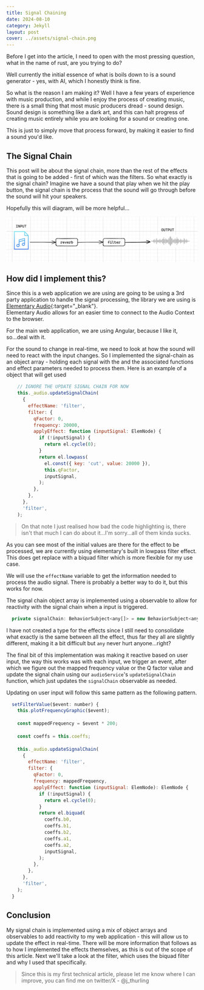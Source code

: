 ```yaml
---
title: Signal Chaining
date: 2024-08-10
category: Jekyll
layout: post
cover: ../assets/signal-chain.png
---
```


Before I get into the article, I need to open with the most pressing question, what in the name of rust, are you trying to do?

Well currently the initial essence of what is boils down to is a sound generator - yes, with AI, which I honestly think is fine.

So what is the reason I am making it? Well I have a few years of experience with music production, and while I enjoy the process of creating music,
there is a small thing that most music producers dread - sound design. Sound design is something like a dark art, and this can halt progress of creating music entirely while you are
looking for a sound or creating one.

This is just to simply move that process forward, by making it easier to find a sound you'd like.

## The Signal Chain

This post will be about the signal chain, more than the rest of the effects that is going to be added - first of which was the filters.
So what exactly is the signal chain? Imagine we have a sound that play when we hit the play button, the signal chain is the process that
the sound will go through before the sound will hit your speakers.

Hopefully this will diagram, will be more helpful...

![Signal Chain for the input](../assets/signal-chain.png "signal chain")

## How did I implement this?

Since this is a web application we are using are going to be using a 3rd party application to handle the signal processing, the library we are using is [Elementary Audio](https://www.elementary.audio/){:target="_blank"}.  
Elementary Audio allows for an easier time to connect to the Audio Context to the browser.

For the main web application, we are using Angular, because I like it, so...deal with it.

For the sound to change in real-time, we need to look at how the sound will need to react with the input changes.
So I implemented the signal-chain as an object array - holding each signal with the and the associated functions and effect parameters needed to process them.
Here is an example of a object that will get used

```js
    // IGNORE THE UPDATE SIGNAL CHAIN FOR NOW
    this._audio.updateSignalChain(
      {
        effectName: 'filter',
        filter: {
          qFactor: 0,
          frequency: 20000,
          applyEffect: function (inputSignal: ElemNode) {
            if (!inputSignal) {
              return el.cycle(0);
            }
            return el.lowpass(
              el.const({ key: 'cut', value: 20000 }),
              this.qFactor,
              inputSignal,
            );
          },
        },
      },
      'filter',
    );
```

> On that note I just realised how bad the code highlighting is, there isn't that much I can do about it...I'm sorry...all of them kinda sucks.

As you can see most of the initial values are there for the effect to be processed, we are currently using elementary's built in lowpass filter effect.
This does get replace with a biquad filter which is more flexible for my use case.

We will use the `effectName` variable to get the information needed to process the audio signal. There is probably a better way to do it, but this works for now.

The signal chain object array is implemented using a observable to allow for reactivity with the signal chain when a input is triggered.

```js
  private signalChain: BehaviorSubject<any[]> = new BehaviorSubject<any[]>([]);
```

I have not created a type for the effects since I still need to consolidate what exactly is the same between all the effect, thus far they all are slightly different, making it a bit difficult
but `any` never hurt anyone...right?

The final bit of this implementation was making it reactive based on user input, the way this works was with each input, we trigger an event,
after which we figure out the mapped frequency value or the Q factor value and update the signal chain using our `audioService`'s `updateSignalChain` function, which just updates the
`signalChain` observable as needed.

Updating on user input will follow this same pattern as the following pattern.

```js
  setFilterValue($event: number) {
    this.plotFrequencyGraphic($event);

    const mappedFrequency = $event * 200;

    const coeffs = this.coeffs;

    this._audio.updateSignalChain(
      {
        effectName: 'filter',
        filter: {
          qFactor: 0,
          frequency: mappedFrequency,
          applyEffect: function (inputSignal: ElemNode): ElemNode {
            if (!inputSignal) {
              return el.cycle(0);
            }
            return el.biquad(
              coeffs.b0,
              coeffs.b1,
              coeffs.b2,
              coeffs.a1,
              coeffs.a2,
              inputSignal,
            );
          },
        },
      },
      'filter',
    );
  }
```

## Conclusion

My signal chain is implemented using a mix of object arrays and observables to add reactivity to my web application - this will allow us to update the effect in real-time.
There will be more information that follows as to how I implemented the effects themselves, as this is out of the scope of this article. Next we'll take a look at the filter,
which uses the biquad filter and why I used that specifically.

> Since this is my first technical article, please let me know where I can improve, you can find me on twitter/X - @j_thurling
